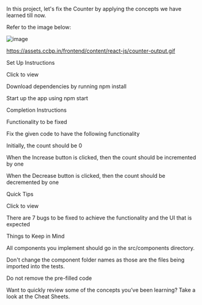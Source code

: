 In this project, let's fix the Counter by applying the concepts we have learned till now.

Refer to the image below:

![image](https://github.com/bukka5sandhya/React-Js-Debugging-Counter/assets/133884532/e93cc56b-5dd5-4641-98c0-d1f4ef5174b6)

https://assets.ccbp.in/frontend/content/react-js/counter-output.gif

Set Up Instructions

Click to view

Download dependencies by running npm install

Start up the app using npm start

Completion Instructions

Functionality to be fixed

Fix the given code to have the following functionality

Initially, the count should be 0

When the Increase button is clicked, then the count should be incremented by one

When the Decrease button is clicked, then the count should be decremented by one

Quick Tips

Click to view

There are 7 bugs to be fixed to achieve the functionality and the UI that is expected

Things to Keep in Mind

All components you implement should go in the src/components directory.

Don't change the component folder names as those are the files being imported into the tests.

Do not remove the pre-filled code

Want to quickly review some of the concepts you’ve been learning? Take a look at the Cheat Sheets.
